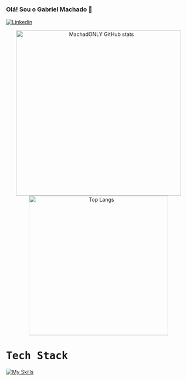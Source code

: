 ### Olá! Sou o Gabriel Machado 👋

[![Linkedin](https://img.shields.io/badge/LinkedIn-0077B5?style=for-the-badge&logo=linkedin&logoColor=white)](https://www.linkedin.com/in/gabriel-machado-838501227/)

<div align="center">
  <img width="450em" src="https://github-readme-stats.vercel.app/api?username=MachadONLY&show_icons=true&theme=tokyonight" alt="MachadONLY GitHub stats" />
  <img width="380em" src="https://github-readme-stats.vercel.app/api/top-langs/?username=MachadONLY&hide_progress=true&theme=tokyonight" alt="Top Langs" />
</div>

# <samp>Tech Stack</samp>

[![My Skills](https://skillicons.dev/icons?i=react,typescript,tailwind,javascript,figma,java,nodejs,nextjs,aws,mysql,docker,html,css)](https://skillicons.dev)
